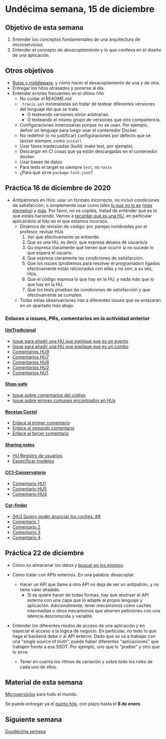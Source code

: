 # Undécima semana, 15 de diciembre

## Objetivo de esta semana

1. Entender los conceptos fundamentales de una arquitectura de
   microservicios.
2. Entender el concepto de *desacoplamiento* y lo que conlleva en el
   diseño de una aplicación.

## Otros objetivos

- [Rutas y middleware](http://jj.github.io/CC/documentos/temas/Microservicios.html),
  y cómo hacer el desacoplamiento de una y de otra.
- Entregar los hitos atrasados y ponerse al día.
- Entender errores frecuentes en el último hito
  - No cuidar el README.md
  - `.travis.yml` minimalistas sin tratar de testear diferentes
    versiones del lenguaje del que se trate.
    - O testeando versiones minor arbitrarias.
    - O testeando el mismo grupo de versiones que otro compañero/a.
  - Configuraciones innecesarias porque no se usan. Por ejemplo,
    definir un lenguaje para luego usar el contenedor Docker.
  - No redefinir (o no justificar) configuraciones por defecto que se
    lanzan siempre, como `install`
  - Usar fases inadecuadas (build: make test, por ejemplo).
  - Descargar en CI cosas que ya están descargadas en el contenedor
    docker.
  - Usar bases de datos.
  - Para tests el target es siempre `test`, no `tests`
  - ¿Para qué sirve `package-lock.json`?

## Práctica 16 de diciembre de 2020

- Antipatrones en HUs: usar un formato incorrecto, no incluir
  condiciones de satisfacción, o simplemente usar como tales 
  [lo que no lo es](https://github.com/cr13/RecetaCoctel/issues/5) [(más ejemplos)](https://github.com/Jumacasni/Terrake/issues/70) y
  [más](https://github.com/Carlossamu7/CC1-Conservatorio/issues/43). Por
  favor, no os copiéis, tratad de entender qué es lo que estáis haciendo. Vamos
  a
  [recordar qué es una HU](http://jj.github.io/CC/documentos/proyecto/1.Infraestructura),
  en particular aplicándolo al hito en el que estamos incursos.
  - Dinámica de revisión de código: por parejas nombradas por el
    profesor, revisar HUs
    1. Ver que efectivamente se entiende.
    2. Que es una HU, es decir, que expresa deseos de usuario/a
    3. Qu expresa claramente qué tienen que ocurrir si no sucede lo
       que espera el usuario.
    2. Que expresa claramente las condiciones de satisfacción.
    3. Que los issues (problemas para resolver el programador) ligados
       efectivamente están relcionados con ellas y no son, a su vez,
       HUs.
    4. Que el código expresa lo que hay en la HU, y nada más que lo
       que hay en la HU.
    5. Que los tests prueban las condiciones de satisfacción y que
       efectivamente se cumplen.
   - Todas estas observaciones irán a diferentes issues que se
     enlazarán en un apartado más abajo.
     
### Enlaces a issues, PRs, comentarios en la actividad anterior

#### [UniTradicional](https://github.com/ccvaillant1992/UniTradicional/issues)

- [Issue para añadir una HU que explique que es un evento](https://github.com/ccvaillant1992/UniTradicional/issues/48)
- [Issue para añadir una HU que explique que es un combo](https://github.com/ccvaillant1992/UniTradicional/issues/47)
- [Comentarios HU9](https://github.com/ccvaillant1992/UniTradicional/issues/22)
- [Comentarios HU7](https://github.com/ccvaillant1992/UniTradicional/issues/20)
- [Comentarios HU6](https://github.com/ccvaillant1992/UniTradicional/issues/19)
- [Comentarios HU2](https://github.com/ccvaillant1992/UniTradicional/issues/15)
- [Comentarios HU1](https://github.com/ccvaillant1992/UniTradicional/issues/14)


#### [Shop-safe](https://github.com/januszewskimar/shop-safe)

- [Issue sobre comentarios del código](https://github.com/januszewskimar/shop-safe/issues/76)
- [Issue sobre errores comunes encontrados en HUs](https://github.com/januszewskimar/shop-safe/issues/77)

#### [Recetas Coctel](https://github.com/ccvaillant1992/UniTradicional/issues)

- [Enlace al primer comentario](https://github.com/cr13/RecetaCoctel/issues/22)
- [Enlace al segundo comentario](https://github.com/cr13/RecetaCoctel/issues/6)
- [Enlace al tercer comentario](https://github.com/cr13/RecetaCoctel/issues/5)
#### [Sharing notes](https://github.com/mjls130598/SharingNotes)

- [HU Registro de usuarios](https://github.com/mjls130598/SharingNotes/issues/10)
- [Especificar modelos](https://github.com/mjls130598/SharingNotes/issues/57)

#### [CC1-Conservatorio](https://github.com/Carlossamu7/CC1-Conservatorio)

- [Comentario HU1](https://github.com/Carlossamu7/CC1-Conservatorio/issues/12)
- [Comentario HU5](https://github.com/Carlossamu7/CC1-Conservatorio/issues/16)
- [Comentario HU4](https://github.com/Carlossamu7/CC1-Conservatorio/issues/15)

#### [Car-finder](https://github.com/pabloalfaro/Car-finder)

- [[HU] Quiero poder anunciar los coches. #8](https://github.com/pabloalfaro/Car-finder/issues/8)
- [Comentario 1](https://github.com/pabloalfaro/Car-finder/issues/8#issuecomment-746515362)
- [Comentario 2](https://github.com/pabloalfaro/Car-finder/issues/8#issuecomment-746518335)
- [Comentario 3](https://github.com/pabloalfaro/Car-finder/issues/8#issuecomment-746523210)
- [Comentario 4](https://github.com/pabloalfaro/Car-finder/issues/8#issuecomment-746537761)

## Práctica 22 de diciembre 
- Cómo *no* almacenar los datos
  y
  [buscar en los mismos](https://github.com/cr13/RecetaCoctel/commit/63d2eb140a75d5993ab8ba3a3e8670a0a9b3d932).
  
- Cómo tratar con APIs externos. En una palabra: desacoplar.
  - Hacer un API que llame a otro API no deja de ser un antipatrón, y
    no tiene valor añadido.
    - Si se quiere hacer de todas formas, hay que abstraer el API
      externo con una capa que lo adapte al propio lenguaje y
      aplicación. Adicionalmente, tener mecanismos como cachés
      intermedias u otros mecanismos que ahorren peticiones con una
      latencia desconocida y variable.
- Entender los diferentes modos de acceso de una aplicación y en
  especial el acceso a la lógica de negocio. En particular, no todo lo
  que haga el backend debe ir al API externo. Dado que se va a
  trabajar con una "single source of truth", puede haber diferentes
  "aplicaciones" que trabajen frente a esa SSOT. Por ejemplo, uno que
  lo "pueble" y otro que lo sirva.
  - Tener en cuenta los ritmos de variación y sobre todo los roles de
    cada uno de ellos.

## Material de esta semana

[Microservicios](http://jj.github.io/CC/documentos/temas/Microservicios.html) para
todo el mundo.

Se puede entregar ya
el
[quinto hito](http://jj.github.io/CC/documentos/proyecto/5.Microservicio.html),
con plazo hasta el **8 de enero**.

## Siguiente semana

[Duodécima semana](12-semana.md)
